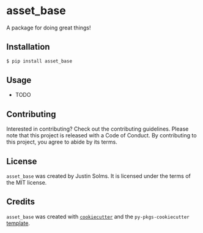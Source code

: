 # asset_base

A package for doing great things!

## Installation

```bash
$ pip install asset_base
```

## Usage

- TODO

## Contributing

Interested in contributing? Check out the contributing guidelines. Please note that this project is released with a Code of Conduct. By contributing to this project, you agree to abide by its terms.

## License

`asset_base` was created by Justin Solms. It is licensed under the terms of the MIT license.

## Credits

`asset_base` was created with [`cookiecutter`](https://cookiecutter.readthedocs.io/en/latest/) and the `py-pkgs-cookiecutter` [template](https://github.com/py-pkgs/py-pkgs-cookiecutter).
